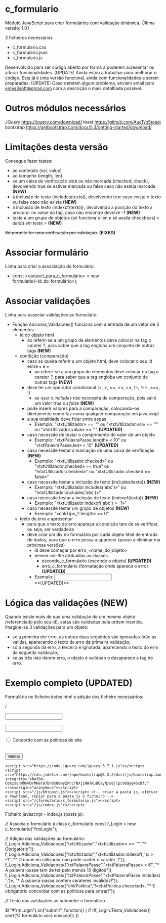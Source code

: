 # c_formulario
Módulo JavaScript para criar formulários com validação dinâmica.
Última versão: 1.01

3 ficheiros necessários
- c_formulario.css
- c_formulario.json
- c_formulario.js

Desenvolvido para ser código aberto por forma a poderem acresentar ou alterar funcionalidades. (UPDATE)
Ainda estou a trabalhar para melhorar o código.
Esta já é uma versão funcional, ainda com funcionalidades a serem preparadas. (UPDATE)
Caso detetem algum problema, enviem email para emes3soft@gmail.com com a descrição o mais detalhada possível.

# Outros módulos necessários

JQuery     https://jquery.com/download/
toast      https://github.com/AucT/b5toast
bootstrap  https://getbootstrap.com/docs/5.3/getting-started/download/

# Limitações desta versão

Consegue fazer testes:
  - ao conteúdo (val, value)
  - ao tamanho (length, len)
  - se um caixa de verificação está ou não marcada (checked, check), devolvendo true se estiver marcada ou false caso não esteja marcada **(NEW)**
  - à inclusão de texto (includes(texto)), devolvendo true caso exista o texto ou false caso não exista **(NEW)**
  - à inclusão de texto (indexof(texto)), devolvendo a posição do texto a procurar no value da tag, caso não encontre devolve -1 **(NEW)**
  - teste a um grupo de objetos (só funciona o len e só avalia checkboxs) < _ainda em teste_ > **(NEW)**

~~Só permite ter uma verificação por validação.~~ **(FIXED)**

# Associar formulário

Linha para criar a associação do formulário:
- const <variável_para_o_formulário> = new formulario(<id_do_formulário>);

# Associar validações

Linha para associar validações ao formulário:
- Função Adiciona_Validacoes() funciona com a entrada de um vetor de 3 elementos
  - id do objeto html
    - ao referir-se a um grupo de elementos deve colocar na tag o carater _?_, para saber que a tag engloba um conjunto de outras tags **(NEW)**
  - condição (comparação)
    - caso se queira referir a um objeto html, deve colocar o seu id entre « e »
      - ao referir-se a um grupo de elementos deve colocar na tag o carater _?_, para saber que a tag engloba um conjunto de outras tags **(NEW)**
    - deve ter um operador condicional (<, >, ==, <=, >=, !=, !==, ===, !)
      - se usar o _includes_ não necessita de comparação, pois sairá um valor _true_ ou _false_ **(NEW)**
    - pode inserir valores para a comparação, colocando-os diretamente como faz numa qualquer comparação em javascript
    - a sua totalidade deve ficar entre aspas
      - Exemplo: "«txtUtilizador» == ''" ou "«txtUtilizador.val» == ''" ou "«txtUtilizador.value» == ''" **(UPDATED)**
    - caso necessite de testar o comprimento do valor de um objeto
      - Exemplo: "«txtPalavraPasse.length» < 10" ou "«txtPalavraPasse.len» < 10" **(UPDATED)**
    - caso necessite testar a marcação de uma caixa de verificação **(NEW)**
      - Exemplo: "«txtUtilizador.checked»" ou "«txtUtilizador.checked» == true" ou "!«txtUtilizador.checked»" ou "«txtUtilizador.checked == false»"
    - caso necessite testar a inclusão de texto (includes(texto)) **(NEW)**
      - Exemplo: "«txtUtilizador.includes('abc')»" ou "!«txtUtilizador.includes('abc')»"
    - caso necessite testar a inclusão de texto (indexof(texto)) **(NEW)**
      - Exemplo: "«txtUtilizador.indexof('abc') > -1»"
    - caso necessite testar um grupo de objetos **(NEW)**
      - Exemplo: "«chkTipo_?.length» == 0"
  - texto de erro a apresentar
    - para que o texto do erro apareça a condição tem de se verificar, ou seja, ser verdadeira
    - deve criar um div no formulário por cada objeto html de entrada de dados, para que o erro possa a aparecer (passo a eliminar ma próximas versões)
      - id deve começar por erro_<nome_do_objeto>
      - devem ser-lhe atribuídas as classes
        - esconde_c_formulario (esconde o objeto) **(UPDATED)**
        - erro_c_formulario (formatação onde aparece o erro) **(UPDATED)**
      - Exemplo:
        <input id="txtUtilizador" type="text" />
        <div class="esconde_c_formulario erro_c_formulario" id="erro_txtUtilizador"></div> **(UPDATED)**

# Lógica das validações (NEW)

Quando existe mais de que uma validação de um mesmo objeto (referenciado pelo seu id), estas são validadas pela ordem inserida.
Imagine-se 3 validações para um objeto:
  - se a primeira der erro, as outras duas seguintes são ignoradas (não as valida), aparecendo o texto do erro da primeira validação;
  - só a segunda dá erro, a terceira é ignorada, aparecendo o texto do erro da segunda validação;
  - se as três não derem erro, o objeto é validado e desaparece a tag de erro.

# Exemplo completo (UPDATED)
Formulário no ficheiro index.html e adição dos ficheiro necessários:

/ <!DOCTYPE html>
<html lang="pt">
  <head>
    <meta charset="UTF-8">
    <meta name="viewport" content="width=device-width, initial-scale=1.0">
    <link href="https://cdn.jsdelivr.net/npm/bootstrap@5.3.2/dist/css/bootstrap.min.css" rel="stylesheet" integrity="sha384-T3c6CoIi6uLrA9TneNEoa7RxnatzjcDSCmG1MXxSR1GAsXEV/Dwwykc2MPK8M2HN" crossorigin="anonymous">
    <title>Exemplo C_FORMULARIO</title>
  </head>
  
  <body>
    <form id="frmLogin">
      <input id="txtUtilizador" class="form-control" type="text" />
      <div class="esconde_c_formulario erro_c_formulario" id="erro_txtUtilizador"></div>
      <br/>
      <input id="txtPalavraPasse" class="form-control" type="password" />
      <div class="esconde_c_formulario erro_c_formulario" id="erro_txtPalavraPasse"></div>
      <br/>
      <input id="chkPolitica" class="form-check-input" type="checkbox" />
      <label>Concordo com as políticas do site</label>
      <br/>
      <div class="esconde_c_formulario erro_c_formulario" id="erro_chkPolitica"></div>
      <br/>
      <br/>
      <button id="butValidar" type="submit">Validar</button>
    </form>
    
    <script src="https://code.jquery.com/jquery-3.7.1.js"></script>
    <script src="https://cdn.jsdelivr.net/npm/bootstrap@5.3.2/dist/js/bootstrap.bundle.min.js" integrity="sha384-C6RzsynM9kWDrMNeT87bh95OGNyZPhcTNXj1NW7RuBCsyN/o0jlpcV8Qyq46cDfL" crossorigin="anonymous"></script>
    <script src="/js/b5toast.js"></script> <!-- criar a pasta js, efetuar o download, copiar para a pasta js o ficheiro -->
    <script src="/cformulario/c_formulario.js"></script>
    <script src="/js/index.js"></script>
  </body>
</html>

Ficheiro javascript - index.js (pasta js):

// Associa o formulário à class c_formulario
  const f_Login = new c_formulario("frmLogin");

// Adição das validações ao formulário:
  f_Login.Adiciona_Validacoes(["txtUtilizador","«txtUtilizador» == ''", "* Obrigatório"]);
  f_Login.Adiciona_Validacoes(["txtUtilizador","«txtUtilizador.indexof(',')» > -1", "* O nome do utilizador não pode conter o carater ,!"]);
  f_Login.Adiciona_Validacoes(["txtPalavraPasse","«txtPalavraPasse» < 6", "* A palavra-passe tem de ter pelo menos 10 digitos"]);
  f_Login.Adiciona_Validacoes(["txtPalavraPasse","«txtPalavraPasse.includes(';')», "* A palavra-passe contém carateres inválidos!"]);
  f_Login.Adiciona_Validacoes(["chkPolitica","!«chkPolitica.checeked», "* É obrigatório concordar com as políticas para entrar!"]);

// Teste das validações ao submeter o formulário

  $("#frmLogin").on("submit", function() {
    if (!f_Login.Testa_Validacoes())
      alert('O formulário será enviado!);
  })

